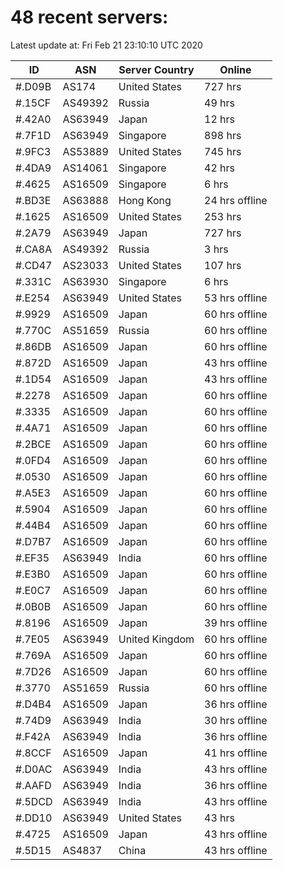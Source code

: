 # 48 recent servers:

Latest update at: Fri Feb 21 23:10:10 UTC 2020

| ID | ASN | Server Country | Online |
| -- | --- | -------------- | ------ |
| #.D09B | AS174 | United States | 727 hrs |
| #.15CF | AS49392 | Russia | 49 hrs |
| #.42A0 | AS63949 | Japan | 12 hrs |
| #.7F1D | AS63949 | Singapore | 898 hrs |
| #.9FC3 | AS53889 | United States | 745 hrs |
| #.4DA9 | AS14061 | Singapore | 42 hrs |
| #.4625 | AS16509 | Singapore | 6 hrs |
| #.BD3E | AS63888 | Hong Kong | 24 hrs offline |
| #.1625 | AS16509 | United States | 253 hrs |
| #.2A79 | AS63949 | Japan | 727 hrs |
| #.CA8A | AS49392 | Russia | 3 hrs |
| #.CD47 | AS23033 | United States | 107 hrs |
| #.331C | AS63930 | Singapore | 6 hrs |
| #.E254 | AS63949 | United States | 53 hrs offline |
| #.9929 | AS16509 | Japan | 60 hrs offline |
| #.770C | AS51659 | Russia | 60 hrs offline |
| #.86DB | AS16509 | Japan | 60 hrs offline |
| #.872D | AS16509 | Japan | 43 hrs offline |
| #.1D54 | AS16509 | Japan | 43 hrs offline |
| #.2278 | AS16509 | Japan | 60 hrs offline |
| #.3335 | AS16509 | Japan | 60 hrs offline |
| #.4A71 | AS16509 | Japan | 60 hrs offline |
| #.2BCE | AS16509 | Japan | 60 hrs offline |
| #.0FD4 | AS16509 | Japan | 60 hrs offline |
| #.0530 | AS16509 | Japan | 60 hrs offline |
| #.A5E3 | AS16509 | Japan | 60 hrs offline |
| #.5904 | AS16509 | Japan | 60 hrs offline |
| #.44B4 | AS16509 | Japan | 60 hrs offline |
| #.D7B7 | AS16509 | Japan | 60 hrs offline |
| #.EF35 | AS63949 | India | 60 hrs offline |
| #.E3B0 | AS16509 | Japan | 60 hrs offline |
| #.E0C7 | AS16509 | Japan | 60 hrs offline |
| #.0B0B | AS16509 | Japan | 60 hrs offline |
| #.8196 | AS16509 | Japan | 39 hrs offline |
| #.7E05 | AS63949 | United Kingdom | 60 hrs offline |
| #.769A | AS16509 | Japan | 60 hrs offline |
| #.7D26 | AS16509 | Japan | 60 hrs offline |
| #.3770 | AS51659 | Russia | 60 hrs offline |
| #.D4B4 | AS16509 | Japan | 36 hrs offline |
| #.74D9 | AS63949 | India | 30 hrs offline |
| #.F42A | AS63949 | India | 36 hrs offline |
| #.8CCF | AS16509 | Japan | 41 hrs offline |
| #.D0AC | AS63949 | India | 43 hrs offline |
| #.AAFD | AS63949 | India | 36 hrs offline |
| #.5DCD | AS63949 | India | 43 hrs offline |
| #.DD10 | AS63949 | United States | 43 hrs |
| #.4725 | AS16509 | Japan | 43 hrs offline |
| #.5D15 | AS4837 | China | 43 hrs offline |

